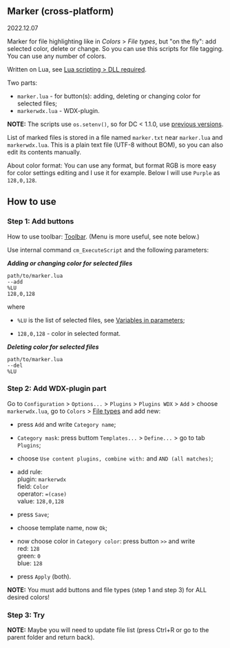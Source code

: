 Marker (cross-platform)
-----------------------

2022.12.07

Marker for file highlighting like in *Colors* > *File types*, but "on the fly": add selected color, delete or change. So you can use this scripts for file tagging.
You can use any number of colors.

Written on Lua, see [Lua scripting > DLL required](http://doublecmd.github.io/doc/en/lua.html#dllrequired).

Two parts:

- `marker.lua` - for button(s): adding, deleting or changing color for selected files;
- `markerwdx.lua` - WDX-plugin.

**NOTE:** The scripts use `os.setenv()`, so for DC < 1.1.0, use [previous versions](https://github.com/j2969719/doublecmd-plugins/tree/6fbeb3cdac25a5f556fd34c4fa9485914fca4e09/utils/marker).

List of marked files is stored in a file named `marker.txt` near `marker.lua` and `markerwdx.lua`. This is a plain text file (UTF-8 without BOM), so you can also edit its contents manually.

About color format: You can use any format, but format RGB is more easy for color settings editing and I use it for example.
Below I will use `Purple` as `128,0,128`.

## How to use

### Step 1: Add  buttons

How to use toolbar: [Toolbar](http://doublecmd.github.io/doc/en/toolbar.html). (Menu is more useful, see note below.)

Use internal command `cm_ExecuteScript` and the following parameters:

**_Adding or changing color for selected files_**

```
path/to/marker.lua
--add
%LU
128,0,128
```

where

- `%LU` is the list of selected files, see [Variables in parameters](http://doublecmd.github.io/doc/en/variables.html);

- `128,0,128` - color in selected format.

**_Deleting color for selected files_**

```
path/to/marker.lua
--del
%LU
```

### Step 2: Add WDX-plugin part

Go to `Configuration` > `Options...` > `Plugins` > `Plugins WDX` > `Add` > choose `markerwdx.lua`, go to `Colors` > [File types](http://doublecmd.github.io/doc/en/configuration.html#ConfigColorFiles) and add new:

- press `Add` and write `Category name`;

- `Category mask`: press buttom `Templates...` > `Define...` > go to tab `Plugins`;

- choose `Use content plugins, combine with:` and `AND (all matches)`;

- add rule:<br>
plugin: `markerwdx`<br>
field: `Color`<br>
operator: `=(case)`<br>
value: `128,0,128`

- press `Save`;

- choose template name, now `Ok`;

- now choose color in `Category color`: press button `>>` and write<br>
    red: `128`<br>
    green: `0`<br>
    blue: `128`

- press `Apply` (both).

**NOTE:** You must add buttons and file types (step 1 and step 3) for ALL desired colors!

### Step 3: Try

**NOTE:** Maybe you will need to update file list (press Ctrl+R or go to the parent folder and return back).
